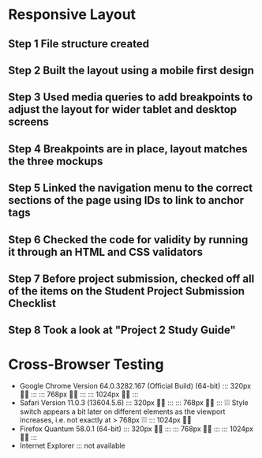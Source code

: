 # Responsive Layout


## Step 1 File structure created

## Step 2 Built the layout using a mobile first design

## Step 3 Used media queries to add breakpoints to adjust the layout for wider tablet and desktop screens

## Step 4 Breakpoints are in place, layout matches the three mockups

## Step 5 Linked the navigation menu to the correct sections of the page using IDs to link to anchor tags

## Step 6 Checked the code for validity by running it through an HTML and CSS validators

## Step 7 Before project submission, checked off all of the items on the Student Project Submission Checklist

## Step 8 Took a look at "Project 2 Study Guide"

# Cross-Browser Testing
* Google Chrome Version 64.0.3282.167 (Official Build) (64-bit)
::: 320px 👍🏻 :::
::: 768px 👍🏻 :::
::: 1024px 👍🏻 :::
* Safari Version 11.0.3 (13604.5.6)
::: 320px 👍🏻 :::
::: 768px 👍🏻 ::: ❕❕❕ Style switch appears a bit later on different elements as the viewport increases, i.e. not exactly at > 768px ❕❕❕
::: 1024px 👍🏻
* Firefox Quantum 58.0.1 (64-bit)
::: 320px 👍🏻 :::
::: 768px 👍🏻 :::
::: 1024px 👍🏻 :::
* Internet Explorer ::: not available

